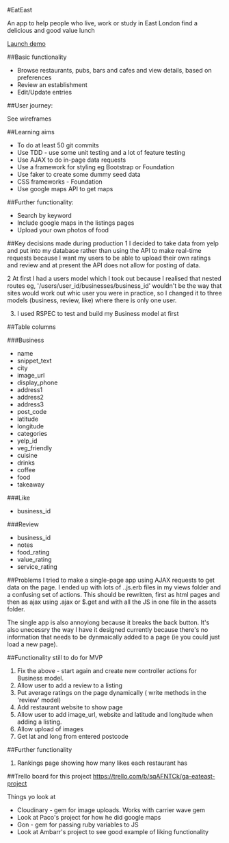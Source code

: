 #EatEast

An app to help people who live, work or study in East London find a delicious and good value lunch

[Launch demo](eateast.herokuapp.com)

##Basic functionality

* Browse restaurants, pubs, bars and cafes and view details, based on preferences
* Review an establishment
* Edit/Update entries

##User journey:

See wireframes

##Learning aims

* To do at least 50 git commits
* Use TDD - use some unit testing and a lot of feature testing
* Use AJAX to do in-page data requests
* Use a framework for styling eg Bootstrap or Foundation
* Use faker to create some dummy seed data
* CSS frameworks - Foundation
* Use google maps API to get maps

##Further functionality:

* Search by keyword
* Include google maps in the listings pages
* Upload your own photos of food

##Key decisions made during production
1 I decided to take data from yelp and put into my database rather than using the API to make real-time requests because I want my users to be able to upload their own ratings and review and at present the API does not allow for posting of data.


2 At first I had a users model which I took out because I realised that nested routes eg, '/users/user_id/businesses/business_id' wouldn't be the way that sites would work out whic user you were in practice, so I changed it to three models (business, review, like) where there is only one user.

3. I used RSPEC to test and build my Business model at  first

##Table columns

###Business
*   name
* snippet_text
* city
* image_url
* display_phone
* address1
* address2
* address3
* post_code
* latitude
* longitude
* categories
* yelp_id
* veg_friendly
* cuisine
* drinks
* coffee
* food
* takeaway

###Like

* business_id

###Review
* business_id
* notes
* food_rating
* value_rating
* service_rating

##Problems
I tried to make a single-page app using AJAX requests to get data on the page. I ended up with lots of ..js.erb files in my views folder and a confusing set of actions. This should be rewritten, first as html pages and then as ajax using .ajax or $.get and with all the JS in one file in the assets folder.

The single app is also annoyiong because it breaks the back button. It's also unecessry the way I have it designed currently because there's no information that needs to be dynmaically added to a page (ie you could just load a new  page).

##Functionality still to do for MVP

1. Fix the above - start again and create new controller actions for Business model.
2. Allow user to add a review to a listing
3. Put average ratings on the page dynamically ( write methods in the 'review' model)
4. Add restaurant website to show page
5. Allow user to add image_url, website and latitude and longitude when adding a listing.
5. Allow upload of images
6. Get lat and long from entered postcode

##Further functionality
1. Rankings page showing how many likes each restaurant has 

##Trello board for this project
https://trello.com/b/sqAFNTCk/ga-eateast-project

Things yo look at 

* Cloudinary - gem for image uploads. Works with carrier wave gem
* Look at Paco's project for how he did google maps
* Gon - gem for passing ruby variables to JS
* Look at Ambarr's project to see good example of liking functionality




